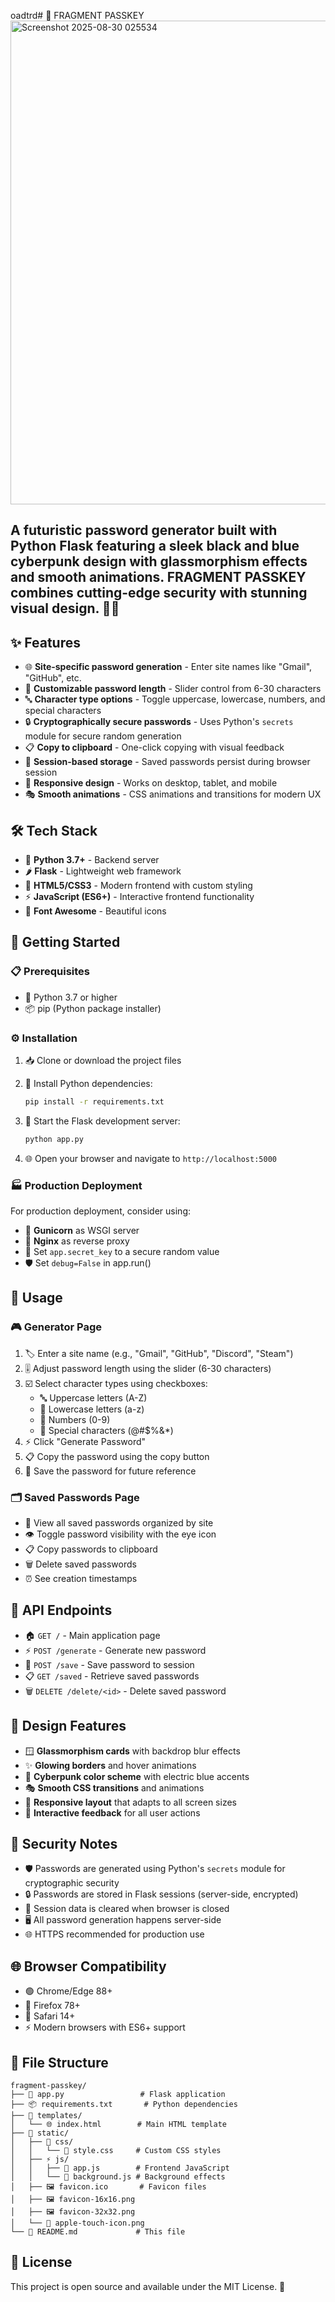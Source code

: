 oadtrd# 🔐 FRAGMENT PASSKEY
<img width="1146" height="774" alt="Screenshot 2025-08-30 025534" src="https://github.com/user-attachments/assets/e4a0da7c-eff0-4bdd-9f31-bf47e972f324" />


## A futuristic password generator built with Python Flask featuring a sleek black and blue cyberpunk design with glassmorphism effects and smooth animations. FRAGMENT PASSKEY combines cutting-edge security with stunning visual design. 🚀✨

## ✨ Features

- 🌐 **Site-specific password generation** - Enter site names like "Gmail", "GitHub", etc.
- 📏 **Customizable password length** - Slider control from 6-30 characters
- 🔤 **Character type options** - Toggle uppercase, lowercase, numbers, and special characters
- 🔒 **Cryptographically secure passwords** - Uses Python's `secrets` module for secure random generation
- 📋 **Copy to clipboard** - One-click copying with visual feedback
- 💾 **Session-based storage** - Saved passwords persist during browser session
- 📱 **Responsive design** - Works on desktop, tablet, and mobile
- 🎭 **Smooth animations** - CSS animations and transitions for modern UX

## 🛠️ Tech Stack

- 🐍 **Python 3.7+** - Backend server
- 🌶️ **Flask** - Lightweight web framework
- 🎨 **HTML5/CSS3** - Modern frontend with custom styling
- ⚡ **JavaScript (ES6+)** - Interactive frontend functionality
- 🎯 **Font Awesome** - Beautiful icons

## 🚀 Getting Started

### 📋 Prerequisites

- 🐍 Python 3.7 or higher
- 📦 pip (Python package installer)

### ⚙️ Installation

1. 📥 Clone or download the project files
2. 🔧 Install Python dependencies:
   ```bash
   pip install -r requirements.txt
   ```

3. 🎯 Start the Flask development server:
   ```bash
   python app.py
   ```

4. 🌐 Open your browser and navigate to `http://localhost:5000`

### 🏭 Production Deployment

For production deployment, consider using:
- 🦄 **Gunicorn** as WSGI server
- 🌊 **Nginx** as reverse proxy
- 🔑 Set `app.secret_key` to a secure random value
- 🛡️ Set `debug=False` in app.run()

## 📖 Usage

### 🎮 Generator Page
1. 🏷️ Enter a site name (e.g., "Gmail", "GitHub", "Discord", "Steam")
2. 🎚️ Adjust password length using the slider (6-30 characters)
3. ☑️ Select character types using checkboxes:
   - 🔤 Uppercase letters (A-Z)
   - 🔡 Lowercase letters (a-z)
   - 🔢 Numbers (0-9)
   - 🔣 Special characters (@#$%&*)
4. ⚡ Click "Generate Password"
5. 📋 Copy the password using the copy button
6. 💾 Save the password for future reference

### 🗂️ Saved Passwords Page
- 👀 View all saved passwords organized by site
- 👁️ Toggle password visibility with the eye icon
- 📋 Copy passwords to clipboard
- 🗑️ Delete saved passwords
- ⏰ See creation timestamps

## 🔌 API Endpoints

- 🏠 `GET /` - Main application page
- ⚡ `POST /generate` - Generate new password
- 💾 `POST /save` - Save password to session
- 📋 `GET /saved` - Retrieve saved passwords
- 🗑️ `DELETE /delete/<id>` - Delete saved password

## 🎨 Design Features

- 🪟 **Glassmorphism cards** with backdrop blur effects
- ✨ **Glowing borders** and hover animations
- 🌌 **Cyberpunk color scheme** with electric blue accents
- 🎭 **Smooth CSS transitions** and animations
- 📱 **Responsive layout** that adapts to all screen sizes
- 🎯 **Interactive feedback** for all user actions

## 🔐 Security Notes

- 🛡️ Passwords are generated using Python's `secrets` module for cryptographic security
- 🔒 Passwords are stored in Flask sessions (server-side, encrypted)
- 🧹 Session data is cleared when browser is closed
- 🖥️ All password generation happens server-side
- 🌐 HTTPS recommended for production use

## 🌐 Browser Compatibility

- 🟢 Chrome/Edge 88+
- 🦊 Firefox 78+
- 🍎 Safari 14+
- ⚡ Modern browsers with ES6+ support

## 📁 File Structure

```
fragment-passkey/
├── 🐍 app.py                 # Flask application
├── 📦 requirements.txt       # Python dependencies
├── 📄 templates/
│   └── 🌐 index.html        # Main HTML template
├── 🎨 static/
│   ├── 🎨 css/
│   │   └── 💄 style.css     # Custom CSS styles
│   ├── ⚡ js/
│   │   ├── 🎯 app.js        # Frontend JavaScript
│   │   └── 🌌 background.js # Background effects
│   ├── 🖼️ favicon.ico       # Favicon files
│   ├── 🖼️ favicon-16x16.png
│   ├── 🖼️ favicon-32x32.png
│   └── 🍎 apple-touch-icon.png
└── 📖 README.md             # This file
```

## 📄 License

This project is open source and available under the MIT License. 🎉

